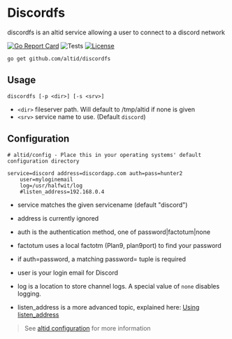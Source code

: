 # Discordfs

discordfs is an altid service allowing a user to connect to a discord network

[![Go Report Card](https://goreportcard.com/badge/github.com/altid/discordfs)](https://goreportcard.com/report/github.com/altid/discordfs) ![Tests](https://github.com/altid/discordfs/workflows/Tests/badge.svg) [![License](http://img.shields.io/:license-mit-blue.svg)](http://doge.mit-license.org)

`go get github.com/altid/discordfs`

## Usage


`discordfs [-p <dir>] [-s <srv>]`

- `<dir>` fileserver path. Will default to /tmp/altid if none is given
- `<srv>` service name to use. (Default `discord`)

## Configuration

```ndb
# altid/config - Place this in your operating systems' default configuration directory

service=discord address=discordapp.com auth=pass=hunter2
    user=myloginemail
    log=/usr/halfwit/log
    #listen_address=192.168.0.4
```

- service matches the given servicename (default "discord")

- address is currently ignored
- auth is the authentication method, one of password|factotum|none
- factotum uses a local factotm (Plan9, plan9port) to find your password
- if auth=password, a matching password= tuple is required
- user is your login email for Discord
- log is a location to store channel logs. A special value of `none` disables logging.
- listen_address is a more advanced topic, explained here: [Using listen_address](https://altid.github.io/using-listen-address.html)

> See [altid configuration](https://altid.github.io/altid-configurations.html) for more information

